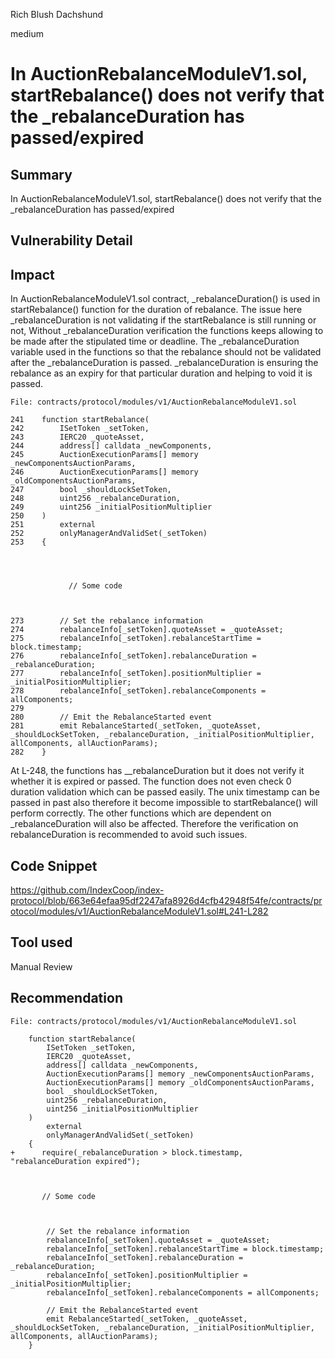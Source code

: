 Rich Blush Dachshund

medium

# In AuctionRebalanceModuleV1.sol, startRebalance() does not verify that the _rebalanceDuration has passed/expired

## Summary
In AuctionRebalanceModuleV1.sol, startRebalance() does not verify that the _rebalanceDuration has passed/expired

## Vulnerability Detail
## Impact
In AuctionRebalanceModuleV1.sol contract, _rebalanceDuration() is used in startRebalance() function for the duration of rebalance. The issue here _rebalanceDuration is not validating if the startRebalance is still running or not, Without _rebalanceDuration verification the functions keeps allowing to be made after the stipulated time or deadline. The _rebalanceDuration  variable used in the functions so that the rebalance should not be validated after the _rebalanceDuration  is passed. _rebalanceDuration  is ensuring the rebalance as an expiry for that particular duration and helping to void  it is passed. 

```Solidity
File: contracts/protocol/modules/v1/AuctionRebalanceModuleV1.sol

241    function startRebalance(
242        ISetToken _setToken,
243        IERC20 _quoteAsset,
244        address[] calldata _newComponents,
245        AuctionExecutionParams[] memory _newComponentsAuctionParams,
246        AuctionExecutionParams[] memory _oldComponentsAuctionParams,
247        bool _shouldLockSetToken,
248        uint256 _rebalanceDuration,
249        uint256 _initialPositionMultiplier
250    )
251        external
252        onlyManagerAndValidSet(_setToken)
253    {




             // Some code



273        // Set the rebalance information
274        rebalanceInfo[_setToken].quoteAsset = _quoteAsset;
275        rebalanceInfo[_setToken].rebalanceStartTime = block.timestamp;
276        rebalanceInfo[_setToken].rebalanceDuration = _rebalanceDuration;
277        rebalanceInfo[_setToken].positionMultiplier = _initialPositionMultiplier;
278        rebalanceInfo[_setToken].rebalanceComponents = allComponents;
279
280        // Emit the RebalanceStarted event
281        emit RebalanceStarted(_setToken, _quoteAsset, _shouldLockSetToken, _rebalanceDuration, _initialPositionMultiplier, allComponents, allAuctionParams);
282    }
```
At L-248, the functions has __rebalanceDuration but it does not verify it whether it is expired or passed. The function does not even check 0 duration validation which can be passed easily. The unix timestamp can be passed in past also therefore it become impossible to startRebalance() will perform correctly. The other functions which are dependent on _rebalanceDuration will also be affected. Therefore the verification on rebalanceDuration  is recommended to avoid such issues.

## Code Snippet
https://github.com/IndexCoop/index-protocol/blob/663e64efaa95df2247afa8926d4cfb42948f54fe/contracts/protocol/modules/v1/AuctionRebalanceModuleV1.sol#L241-L282

## Tool used
Manual Review

## Recommendation


```Solidity
File: contracts/protocol/modules/v1/AuctionRebalanceModuleV1.sol

    function startRebalance(
        ISetToken _setToken,
        IERC20 _quoteAsset,
        address[] calldata _newComponents,
        AuctionExecutionParams[] memory _newComponentsAuctionParams,
        AuctionExecutionParams[] memory _oldComponentsAuctionParams,
        bool _shouldLockSetToken,
        uint256 _rebalanceDuration,
        uint256 _initialPositionMultiplier
    )
        external
        onlyManagerAndValidSet(_setToken)
    {
+      require(_rebalanceDuration > block.timestamp, "rebalanceDuration expired");



       // Some code



        // Set the rebalance information
        rebalanceInfo[_setToken].quoteAsset = _quoteAsset;
        rebalanceInfo[_setToken].rebalanceStartTime = block.timestamp;
        rebalanceInfo[_setToken].rebalanceDuration = _rebalanceDuration;
        rebalanceInfo[_setToken].positionMultiplier = _initialPositionMultiplier;
        rebalanceInfo[_setToken].rebalanceComponents = allComponents;

        // Emit the RebalanceStarted event
        emit RebalanceStarted(_setToken, _quoteAsset, _shouldLockSetToken, _rebalanceDuration, _initialPositionMultiplier, allComponents, allAuctionParams);
    }
```
